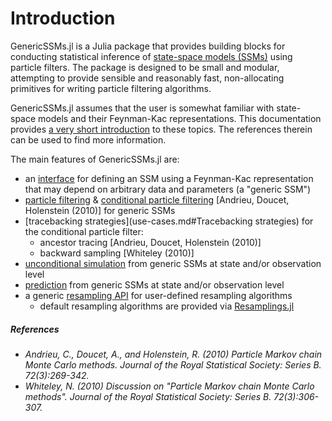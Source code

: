 # Introduction 

GenericSSMs.jl is a Julia package that provides building blocks for conducting statistical inference of [state-space models (SSMs)](ssms.md) using particle filters. 
The package is designed to be small and modular, attempting to provide sensible and reasonably fast, non-allocating primitives for writing particle filtering algorithms. 

GenericSSMs.jl assumes that the user is somewhat familiar with state-space models and their Feynman-Kac representations. This documentation provides [a very short introduction](ssms.md) to these topics. The references therein can be used to find more information. 

The main features of GenericSSMs.jl are:

- an [interface](interface.md) for defining an SSM using a Feynman-Kac representation that may depend on arbitrary data and parameters (a "generic SSM")
- [particle filtering](use-cases.md#Particle-filtering) & [conditional particle filtering](use-cases.md#Conditional-particle-filtering) [Andrieu, Doucet, Holenstein (2010)] for generic SSMs
- [tracebacking strategies](use-cases.md#Tracebacking strategies) for the conditional particle filter: 
   - ancestor tracing [Andrieu, Doucet, Holenstein (2010)]
   - backward sampling [Whiteley (2010)]
- [unconditional simulation](use-cases.md#Unconditional-simulation) from generic SSMs at state and/or observation level
- [prediction](use-cases.md#Prediction-from-SSMs) from generic SSMs at state and/or observation level
- a generic [resampling API](resampling-api.md) for user-defined resampling algorithms
   - default resampling algorithms are provided via [Resamplings.jl](https://github.com/skarppinen/Resamplings.jl)


##### References

- _Andrieu, C., Doucet, A., and Holenstein, R. (2010) Particle Markov chain Monte Carlo methods. Journal of the Royal Statistical Society: Series B. 72(3):269-342._
- _Whiteley, N. (2010) Discussion on "Particle Markov chain Monte Carlo methods". Journal of the Royal Statistical Society: Series B. 72(3):306-307._
 
